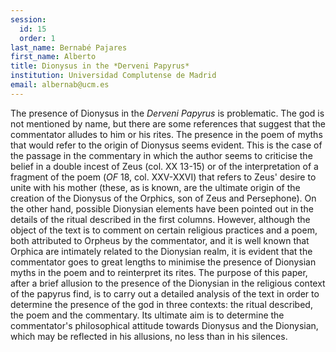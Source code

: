 ```yaml
---
session:
  id: 15
  order: 1
last_name: Bernabé Pajares
first_name: Alberto
title: Dionysus in the *Derveni Papyrus*
institution: Universidad Complutense de Madrid
email: albernab@ucm.es
---
```


The presence of Dionysus in the *Derveni Papyrus* is problematic. The god is not mentioned by name, but there are some references that suggest that the commentator alludes to him or his rites. The presence in the poem of myths that would refer to the origin of Dionysus seems evident. This is the case of the passage in the commentary in which the author seems to criticise the belief in a double incest of Zeus (col. XX 13-15) or of the interpretation of a fragment of the poem (*OF* 18, col. XXV-XXVI) that refers to Zeus' desire to unite with his mother (these, as is known, are the ultimate origin of the creation of the Dionysus of the Orphics, son of Zeus and Persephone). On the other hand, possible Dionysian elements have been pointed out in the details of the ritual described in the first columns. However, although the object of the text is to comment on certain religious practices and a poem, both attributed to Orpheus by the commentator, and it is well known that Orphica are intimately related to the Dionysian realm, it is evident that the commentator goes to great lengths to minimise the presence of Dionysian myths in the poem and to reinterpret its rites. The purpose of this paper, after a brief allusion to the presence of the Dionysian in the religious context of the papyrus find, is to carry out a detailed analysis of the text in order to determine the presence of the god in three contexts: the ritual described, the poem and the commentary. Its ultimate aim is to determine the commentator's philosophical attitude towards Dionysus and the Dionysian, which may be reflected in his allusions, no less than in his silences.

